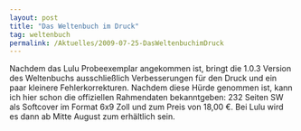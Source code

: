 ```yaml
---
layout: post
title: "Das Weltenbuch im Druck"
tag: weltenbuch
permalink: /Aktuelles/2009-07-25-DasWeltenbuchimDruck
---
```



Nachdem das Lulu Probeexemplar angekommen ist, bringt die 1.0.3 Version des Weltenbuchs ausschließlich Verbesserungen für den Druck und ein paar kleinere Fehlerkorrekturen. Nachdem diese Hürde genommen ist, kann ich hier schon die offiziellen Rahmendaten bekanntgeben: 232 Seiten SW als Softcover im Format 6x9 Zoll und zum Preis von 18,00 &euro;. Bei Lulu wird es dann ab Mitte August zum erhältlich sein.


